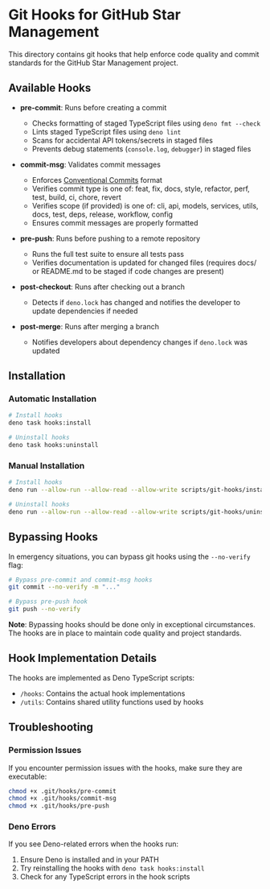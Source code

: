 # Git Hooks for GitHub Star Management

This directory contains git hooks that help enforce code quality and commit
standards for the GitHub Star Management project.

## Available Hooks

- **pre-commit**: Runs before creating a commit
  - Checks formatting of staged TypeScript files using `deno fmt --check`
  - Lints staged TypeScript files using `deno lint`
  - Scans for accidental API tokens/secrets in staged files
  - Prevents debug statements (`console.log`, `debugger`) in staged files

- **commit-msg**: Validates commit messages
  - Enforces [Conventional Commits](https://www.conventionalcommits.org/) format
  - Verifies commit type is one of: feat, fix, docs, style, refactor, perf,
    test, build, ci, chore, revert
  - Verifies scope (if provided) is one of: cli, api, models, services, utils,
    docs, test, deps, release, workflow, config
  - Ensures commit messages are properly formatted

- **pre-push**: Runs before pushing to a remote repository
  - Runs the full test suite to ensure all tests pass
  - Verifies documentation is updated for changed files (requires docs/ or
    README.md to be staged if code changes are present)

- **post-checkout**: Runs after checking out a branch
  - Detects if `deno.lock` has changed and notifies the developer to update
    dependencies if needed

- **post-merge**: Runs after merging a branch
  - Notifies developers about dependency changes if `deno.lock` was updated

## Installation

### Automatic Installation

```bash
# Install hooks
deno task hooks:install

# Uninstall hooks
deno task hooks:uninstall
```

### Manual Installation

```bash
# Install hooks
deno run --allow-run --allow-read --allow-write scripts/git-hooks/install.ts

# Uninstall hooks
deno run --allow-run --allow-read --allow-write scripts/git-hooks/uninstall.ts
```

## Bypassing Hooks

In emergency situations, you can bypass git hooks using the `--no-verify` flag:

```bash
# Bypass pre-commit and commit-msg hooks
git commit --no-verify -m "..."

# Bypass pre-push hook
git push --no-verify
```

**Note**: Bypassing hooks should be done only in exceptional circumstances. The
hooks are in place to maintain code quality and project standards.

## Hook Implementation Details

The hooks are implemented as Deno TypeScript scripts:

- `/hooks`: Contains the actual hook implementations
- `/utils`: Contains shared utility functions used by hooks

## Troubleshooting

### Permission Issues

If you encounter permission issues with the hooks, make sure they are
executable:

```bash
chmod +x .git/hooks/pre-commit
chmod +x .git/hooks/commit-msg
chmod +x .git/hooks/pre-push
```

### Deno Errors

If you see Deno-related errors when the hooks run:

1. Ensure Deno is installed and in your PATH
2. Try reinstalling the hooks with `deno task hooks:install`
3. Check for any TypeScript errors in the hook scripts

